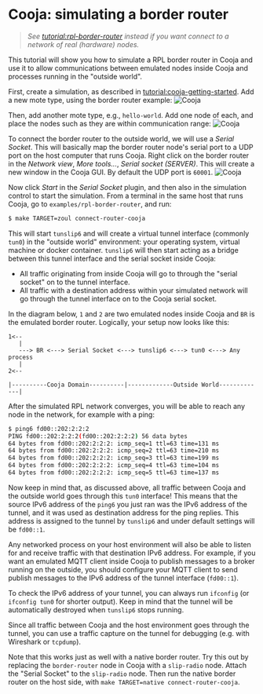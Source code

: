 # Cooja: simulating a border router

> _See [tutorial:rpl-border-router] instead if you want connect to a network of real (hardware) nodes._

This tutorial will show you how to simulate a RPL border router in Cooja and use it to allow communications between emulated nodes inside Cooja and processes running in the "outside world".

First, create a simulation, as described in [tutorial:cooja-getting-started].
Add a new mote type, using the border router example:
![Cooja](https://contiki-ng.github.io/images/Cooja-br-1.png)

Then, add another mote type, e.g., `hello-world`.
Add one node of each, and place the nodes such as they are within communication range:
![Cooja](https://contiki-ng.github.io/images/Cooja-br-2.png)

To connect the border router to the outside world, we will use a *Serial Socket*.
This will basically map the border router node's serial port to a UDP port on the host computer that runs Cooja.
Right click on the border router in the *Network view*, *More tools...*, *Serial socket (SERVER)*.
This will create a new window in the Cooja GUI.
By default the UDP port is `60001`.
![Cooja](https://contiki-ng.github.io/images/Cooja-br-3.png)

Now click *Start* in the *Serial Socket* plugin, and then also in the simulation control to start the simulation.
From a terminal in the same host that runs Cooja, go to `examples/rpl-border-router`, and run:
```bash
$ make TARGET=zoul connect-router-cooja
```

This will start `tunslip6` and will create a virtual tunnel interface (commonly `tun0`) in the "outside world" environment: your operating system, virtual machine or docker container. `tunslip6` will then start acting as a bridge between this tunnel interface and the serial socket inside Cooja:

* All traffic originating from inside Cooja will go to through the "serial socket" on to the tunnel interface.
* All traffic with a destination address within your simulated network will go through the tunnel interface on to the Cooja serial socket.

In the diagram below, `1` and `2` are two emulated nodes inside Cooja and `BR` is the emulated border router. Logically, your setup now looks like this:

```
1<--
   |
   ---> BR <---> Serial Socket <---> tunslip6 <---> tun0 <---> Any process
   |
2<--

|----------Cooja Domain----------|-------------Outside World-------------|
```

After the simulated RPL network converges, you will be able to reach any node in the network, for example with a ping:
```bash
$ ping6 fd00::202:2:2:2
PING fd00::202:2:2:2(fd00::202:2:2:2) 56 data bytes
64 bytes from fd00::202:2:2:2: icmp_seq=1 ttl=63 time=131 ms
64 bytes from fd00::202:2:2:2: icmp_seq=2 ttl=63 time=210 ms
64 bytes from fd00::202:2:2:2: icmp_seq=3 ttl=63 time=199 ms
64 bytes from fd00::202:2:2:2: icmp_seq=4 ttl=63 time=104 ms
64 bytes from fd00::202:2:2:2: icmp_seq=5 ttl=63 time=137 ms
```

Now keep in mind that, as discussed above, all traffic between Cooja and the outside world goes through this `tun0` interface! This means that the source IPv6 address of the `ping6` you just ran was the IPv6 address of the tunnel, and it was used as destination address for the ping replies. This address is assigned to the tunnel by `tunslip6` and under default settings will be `fd00::1`.

Any networked process on your host environment will also be able to listen for and receive traffic with that destination IPv6 address. For example, if you want an emulated MQTT client inside Cooja to publish messages to a broker running on the outside, you should configure your MQTT client to send publish messages to the IPv6 address of the tunnel interface (`fd00::1`).

To check the IPv6 address of your tunnel, you can always run `ifconfig` (or `ifconfig tun0` for shorter output). Keep in mind that the tunnel will be automatically destroyed when `tunslip6` stops running.

Since all traffic between Cooja and the host environment goes through the tunnel, you can use a traffic capture on the tunnel for debugging (e.g. with Wireshark or `tcpdump`).

Note that this works just as well with a native border router.
Try this out by replacing the `border-router` node in Cooja with a `slip-radio` node.
Attach the "Serial Socket" to the `slip-radio` node.
Then run the native border router on the host side, with `make TARGET=native connect-router-cooja`.

[tutorial:cooja-getting-started]: /doc/tutorials/Running-Contiki-NG-in-Cooja
[tutorial:rpl-border-router]: /doc/tutorials/RPL-border-router
